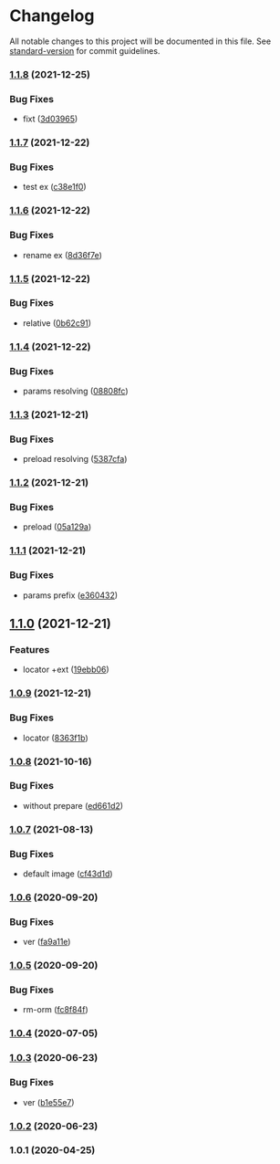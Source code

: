 # Changelog

All notable changes to this project will be documented in this file. See [standard-version](https://github.com/conventional-changelog/standard-version) for commit guidelines.

### [1.1.8](https://github.com/freedomsex/photo-upload-bundle/compare/1.1.7...1.1.8) (2021-12-25)


### Bug Fixes

* fixt ([3d03965](https://github.com/freedomsex/photo-upload-bundle/commit/3d03965d43910ff26abccf61da3e1b36fa8956cf))

### [1.1.7](https://github.com/freedomsex/photo-upload-bundle/compare/1.1.6...1.1.7) (2021-12-22)


### Bug Fixes

* test ex ([c38e1f0](https://github.com/freedomsex/photo-upload-bundle/commit/c38e1f03c0a51442a083d206470f8875ae7a2cd4))

### [1.1.6](https://github.com/freedomsex/photo-upload-bundle/compare/1.1.5...1.1.6) (2021-12-22)


### Bug Fixes

* rename ex ([8d36f7e](https://github.com/freedomsex/photo-upload-bundle/commit/8d36f7ea296ae53a3dd4baf102af15e36564f714))

### [1.1.5](https://github.com/freedomsex/photo-upload-bundle/compare/1.1.4...1.1.5) (2021-12-22)


### Bug Fixes

* relative ([0b62c91](https://github.com/freedomsex/photo-upload-bundle/commit/0b62c91e02a27ad0b219ab3bb5aca0dbcaf9c4a3))

### [1.1.4](https://github.com/freedomsex/photo-upload-bundle/compare/1.1.3...1.1.4) (2021-12-22)


### Bug Fixes

* params resolving ([08808fc](https://github.com/freedomsex/photo-upload-bundle/commit/08808fce1ec54551d79105dac4b7b882784cba27))

### [1.1.3](https://github.com/freedomsex/photo-upload-bundle/compare/1.1.2...1.1.3) (2021-12-21)


### Bug Fixes

* preload resolving ([5387cfa](https://github.com/freedomsex/photo-upload-bundle/commit/5387cfae767d082eebca05d14bda143792ea4125))

### [1.1.2](https://github.com/freedomsex/photo-upload-bundle/compare/1.1.1...1.1.2) (2021-12-21)


### Bug Fixes

* preload ([05a129a](https://github.com/freedomsex/photo-upload-bundle/commit/05a129a0459987beaf482f28c673e7e65ea9b9e3))

### [1.1.1](https://github.com/freedomsex/photo-upload-bundle/compare/1.1.0...1.1.1) (2021-12-21)


### Bug Fixes

* params prefix ([e360432](https://github.com/freedomsex/photo-upload-bundle/commit/e3604327d55d3b703ea48582d9857b21aa057588))

## [1.1.0](https://github.com/freedomsex/photo-upload-bundle/compare/1.0.9...1.1.0) (2021-12-21)


### Features

* locator +ext ([19ebb06](https://github.com/freedomsex/photo-upload-bundle/commit/19ebb06932bde332defcdae480c9ac921bc37769))

### [1.0.9](https://github.com/freedomsex/photo-upload-bundle/compare/v1.0.8...v1.0.9) (2021-12-21)


### Bug Fixes

* locator ([8363f1b](https://github.com/freedomsex/photo-upload-bundle/commit/8363f1bacdfa0b136c46927883714ab5025d4c83))

### [1.0.8](https://github.com/freedomsex/photo-upload-bundle/compare/v1.0.7...v1.0.8) (2021-10-16)


### Bug Fixes

* without prepare ([ed661d2](https://github.com/freedomsex/photo-upload-bundle/commit/ed661d2c65d62b552f5f1edb7e0532daa180f9b4))

### [1.0.7](https://github.com/freedomsex/photo-upload-bundle/compare/v1.0.6...v1.0.7) (2021-08-13)


### Bug Fixes

* default image ([cf43d1d](https://github.com/freedomsex/photo-upload-bundle/commit/cf43d1d0b71d43318be41c94091dea727efb721a))

### [1.0.6](https://github.com/freedomsex/photo-upload-bundle/compare/v1.0.5...v1.0.6) (2020-09-20)


### Bug Fixes

* ver ([fa9a11e](https://github.com/freedomsex/photo-upload-bundle/commit/fa9a11e7fa5cf4ecc3f681c6f59220f5bce02528))

### [1.0.5](https://github.com/freedomsex/photo-upload-bundle/compare/v1.0.4...v1.0.5) (2020-09-20)


### Bug Fixes

* rm-orm ([fc8f84f](https://github.com/freedomsex/photo-upload-bundle/commit/fc8f84f3fc16f77479bba235a8782ce1f67e3001))

### [1.0.4](https://github.com/freedomsex/photo-upload-bundle/compare/v1.0.3...v1.0.4) (2020-07-05)

### [1.0.3](https://github.com/freedomsex/photo-upload-bundle/compare/v1.0.2...v1.0.3) (2020-06-23)


### Bug Fixes

* ver ([b1e55e7](https://github.com/freedomsex/photo-upload-bundle/commit/b1e55e7fa1763008b7153166e3f61471a22e2298))

### [1.0.2](https://github.com/freedomsex/photo-upload-bundle/compare/v1.0.1...v1.0.2) (2020-06-23)

### 1.0.1 (2020-04-25)
